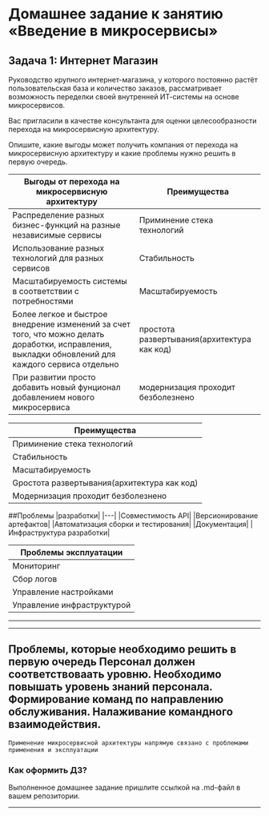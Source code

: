 # Домашнее задание к занятию «Введение в микросервисы»

## Задача 1: Интернет Магазин

Руководство крупного интернет-магазина, у которого постоянно растёт пользовательская база и количество заказов, рассматривает возможность переделки своей внутренней   ИТ-системы на основе микросервисов. 

Вас пригласили в качестве консультанта для оценки целесообразности перехода на микросервисную архитектуру. 

Опишите, какие выгоды может получить компания от перехода на микросервисную архитектуру и какие проблемы нужно решить в первую очередь.


|Выгоды от перехода на микросервисную архитектуру|Преимущества|
|---|---|
|Распределение разных бизнес-функций на разные независимые сервисы|Приминение стека технологий|
|Использование разных технологий для разных сервисов|Стабильность|
|Масштабируемость системы в соответствии с потребностями|Масштабируемость|
|Более легкое и быстрое внедрение изменений за счет того, что можно делать доработки, исправления, выкладки обновлений для каждого сервиса отдельно|простота развертывания(архитектура как код)|
|При развитии просто добавить новый фунционал добавлением нового микросервиса|модернизация проходит безболезнено|

|Преимущества|
|---|
|Приминение стека технологий|
|Стабильность|
|Масштабируемость|
|Gростота развертывания(архитектура как код)|
Модернизация проходит безболезнено|

##Проблемы 
|разработки|
|---|
|Совместимость API|
|Версионирование артефактов|
|Автоматизация сборки и тестирования|
|Документация|
|Инфраструктура разработки|

|Проблемы эксплуатации|
|---|
|Мониторинг|
|Сбор логов|
|Управление настройками|
|Управление инфраструктурой|
---

---
Проблемы, которые необходимо решить в первую очередь
Персонал должен соответствоваать уровню. Необходимо повышать уровень знаний персонала. Формирование команд по направлению обслуживания. Налаживание командного взаимодействия.
---
```
Применение микросервисной архитектуры напрямую связано с проблемами применения и эксплуатации
```


### Как оформить ДЗ?

Выполненное домашнее задание пришлите ссылкой на .md-файл в вашем репозитории.

---
